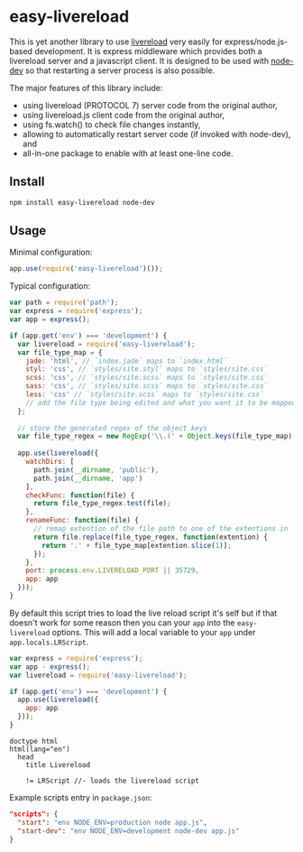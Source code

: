 easy-livereload
===============

This is yet another library to use [livereload](http://livereload.com/)
very easily for express/node.js-based development.
It is express middleware which provides both
a livereload server and a javascript client.
It is designed to be used with [node-dev](https://www.npmjs.com/package/node-dev)
so that restarting a server process is also possible.

The major features of this library include:

- using livereload (PROTOCOL 7) server code from the original author,
- using livereload.js client code from the original author,
- using fs.watch() to check file changes instantly,
- allowing to automatically restart server code (if invoked with node-dev), and
- all-in-one package to enable with at least one-line code.

Install
-------

```bash
npm install easy-livereload node-dev
```

Usage
-----

Minimal configuration:

```js
app.use(require('easy-livereload')());
```

Typical configuration:

```js
var path = require('path');
var express = require('express');
var app = express();

if (app.get('env') === 'development') {
  var livereload = require('easy-livereload');
  var file_type_map = {
    jade: 'html', // `index.jade` maps to `index.html`
    styl: 'css', // `styles/site.styl` maps to `styles/site.css`
    scss: 'css', // `styles/site.scss` maps to `styles/site.css`
    sass: 'css', // `styles/site.scss` maps to `styles/site.css`
    less: 'css' // `styles/site.scss` maps to `styles/site.css`
    // add the file type being edited and what you want it to be mapped to.
  };
  
  // store the generated regex of the object keys
  var file_type_regex = new RegExp('\\.(' + Object.keys(file_type_map).join('|') + ')$');
  
  app.use(livereload({
    watchDirs: [
      path.join(__dirname, 'public'),
      path.join(__dirname, 'app')
    ],
    checkFunc: function(file) {
      return file_type_regex.test(file);
    },
    renameFunc: function(file) {
      // remap extention of the file path to one of the extentions in `file_type_map`
      return file.replace(file_type_regex, function(extention) {
        return '.' + file_type_map[extention.slice(1)];
      });
    },
    port: process.env.LIVERELOAD_PORT || 35729,
    app: app
  }));
}
```

By default this script tries to load the live reload script it's self but if that doesn't work for some reason then you can your `app` into the `easy-livereload` options. This will add a local variable to your `app` under `app.locals.LRScript`.

```js
var express = require('express');
var app - express();
var livereload = require('easy-livereload');

if (app.get('env') === 'development') {
  app.use(livereload({
    app: app
  }));
}
```

```jade
doctype html
html(lang="en")
  head
    title Livereload
    
    != LRScript //- loads the livereload script
```


Example scripts entry in `package.json`:


```json
"scripts": {
  "start": "env NODE_ENV=production node app.js",
  "start-dev": "env NODE_ENV=development node-dev app.js"
}
```

